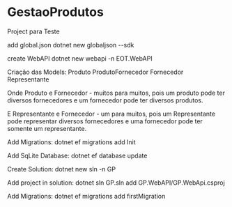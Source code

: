 # GestaoProdutos

Project para Teste


add global.json
dotnet new globaljson --sdk

create WebAPI
dotnet new webapi -n EOT.WebAPI


Criação das Models:
Produto
ProdutoFornecedor
Fornecedor
Representante

Onde Produto e Fornecedor - muitos para muitos, pois um produto pode ter diversos fornecedores e um fornecedor pode ter diversos produtos.

E Representante e Fornecedor - um para muitos, pois um Representante pode representar diversos fornecedores e uma fornecedor pode ter somente um representante.

Add Migrations:
dotnet ef migrations add Init

Add SqLite Database:
dotnet ef database update

Create Solution:
dotnet new sln -n GP

Add project in solution:
dotnet sln GP.sln add GP.WebAPI/GP.WebApi.csproj

Add Migrations:
dotnet ef migrations add firstMigration
